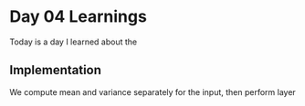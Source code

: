 # Day 04 Learnings
Today is a day I learned about the 

## Implementation
We compute mean and variance separately for the input, then perform layer 